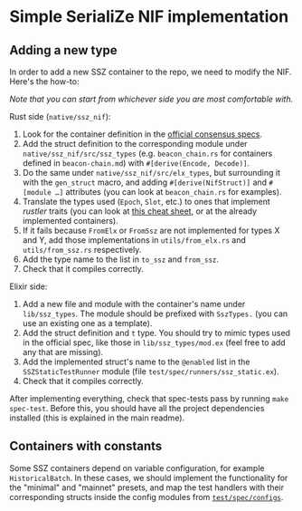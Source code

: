 # Simple SerialiZe NIF implementation

## Adding a new type

In order to add a new SSZ container to the repo, we need to modify the NIF. Here's the how-to:

*Note that you can start from whichever side you are most comfortable with.*

Rust side (`native/ssz_nif`):

1. Look for the container definition in the [official consensus specs](https://github.com/ethereum/consensus-specs/tree/dev).
2. Add the struct definition to the corresponding module under `native/ssz_nif/src/ssz_types` (e.g. `beacon_chain.rs` for containers defined in `beacon-chain.md`) with `#[derive(Encode, Decode)]`.
3. Do the same under `native/ssz_nif/src/elx_types`, but surrounding it with the `gen_struct` macro, and adding `#[derive(NifStruct)]` and `#[module …]` attributes (you can look at `beacon_chain.rs` for examples).
4. Translate the types used (`Epoch`, `Slot`, etc.) to ones that implement *rustler* traits (you can look at [this cheat sheet](https://rustler-web.onrender.com/docs/cheat-sheet), or at the already implemented containers).
5. If it fails because `FromElx` or `FromSsz` are not implemented for types X and Y, add those implementations in `utils/from_elx.rs` and `utils/from_ssz.rs` respectively.
6. Add the type name to the list in `to_ssz` and `from_ssz`.
7. Check that it compiles correctly.

Elixir side:

1. Add a new file and module with the container's name under `lib/ssz_types`. The module should be prefixed with `SszTypes.` (you can use an existing one as a template).
2. Add the struct definition and `t` type. You should try to mimic types used in the official spec, like those in `lib/ssz_types/mod.ex` (feel free to add any that are missing).
3. Add the implemented struct's name to the `@enabled` list in the `SSZStaticTestRunner` module (file `test/spec/runners/ssz_static.ex`).
4. Check that it compiles correctly.

After implementing everything, check that spec-tests pass by running `make spec-test`. Before this, you should have all the project dependencies installed (this is explained in the main readme).

## Containers with constants

Some SSZ containers depend on variable configuration, for example `HistoricalBatch`. In these cases, we should implement the functionality for the "minimal" and "mainnet" presets, and map the test handlers with their corresponding structs inside the config modules from [`test/spec/configs`](../../test/spec/configs).
